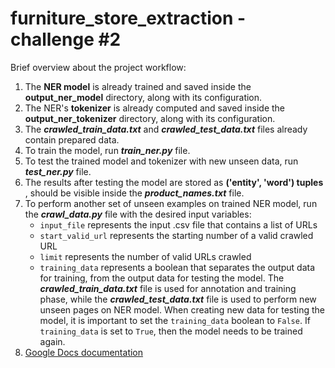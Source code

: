 # furniture_store_extraction - challenge #2

Brief overview about the project workflow:

1. The **NER model** is already trained and saved inside the **output_ner_model** directory,
along with its configuration.
2. The NER's **tokenizer** is already computed and saved inside the **output_ner_tokenizer** directory,
along with its configuration.
3. The ***crawled_train_data.txt*** and ***crawled_test_data.txt*** files already contain prepared data.
4. To train the model, run ***train_ner.py*** file.
5. To test the trained model and tokenizer with new unseen data, run ***test_ner.py*** file.
6. The results after testing the model are stored as **('entity', 'word') tuples** , 
should be visible inside the ***product_names.txt*** file. 
7. To perform another set of unseen examples on trained NER model, 
run the ***crawl_data.py*** file with the desired input variables:
    - `input_file` represents the input .csv file that contains a list of URLs
    - `start_valid_url` represents the starting number of a valid crawled URL
    - `limit` represents the number of valid URLs crawled
    - `training_data` represents a boolean that separates the output data for training, from the output data for testing the model. 
The ***crawled_train_data.txt*** file is used for annotation and training phase,
while the ***crawled_test_data.txt*** file is used to perform new unseen pages on NER model. When creating new data for testing the model,
it is important to set the `training_data` boolean to ``False``. If `training_data` is set to ``True``, then the model needs to be trained again.
8. [Google Docs documentation](https://docs.google.com/document/d/1uQrA2weAnQ0KJe-A3IeMbnY54yZ-uBIgSt8anb8_YoY/edit?usp=sharing)
        
